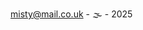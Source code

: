 misty@mail.co.uk - 🌫️ - 2025

<script>
  document.addEventListener('DOMContentLoaded', function () {
    const headings = document.querySelectorAll('main h2, main h3, main h4');
    headings.forEach(function (heading) {
      heading.addEventListener('click', function () {
        window.location.hash = heading.id;
      });
    });
  });
</script>
